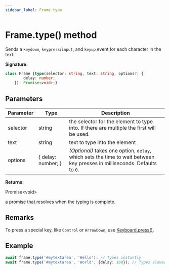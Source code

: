 ```yaml
---
sidebar_label: Frame.type
---
```

# Frame.type() method

Sends a `keydown`, `keypress`/`input`, and `keyup` event for each character in the text.

**Signature:**

```typescript
class Frame {type(selector: string, text: string, options?: {
        delay: number;
    }): Promise<void>;}
```

## Parameters

|  Parameter | Type | Description |
|  --- | --- | --- |
|  selector | string | the selector for the element to type into. If there are multiple the first will be used. |
|  text | string | text to type into the element |
|  options | { delay: number; } | <i>(Optional)</i> takes one option, <code>delay</code>, which sets the time to wait between key presses in milliseconds. Defaults to <code>0</code>. |

**Returns:**

Promise&lt;void&gt;

a promise that resolves when the typing is complete.

## Remarks

To press a special key, like `Control` or `ArrowDown`, use [Keyboard.press()](./puppeteer.keyboard.press.md).

## Example


```ts
await frame.type('#mytextarea', 'Hello'); // Types instantly
await frame.type('#mytextarea', 'World', {delay: 100}); // Types slower, like a user
```

